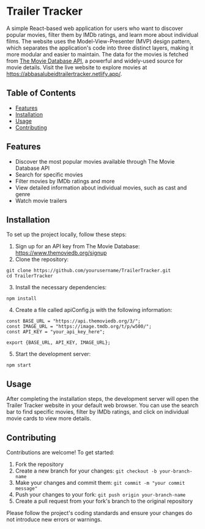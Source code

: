 <!DOCTYPE html>
<html lang="en">
<head>
<meta charset="UTF-8">
<meta name="viewport" content="width=device-width, initial-scale=1.0">
</head>
<body>
<h1>Trailer Tracker</h1>
<p>A simple React-based web application for users who want to discover popular movies, filter them by IMDb ratings, and learn more about individual films. The website uses the Model-View-Presenter (MVP) design pattern, which separates the application's code into three distinct layers, making it more modular and easier to maintain. The data for the movies is fetched from <a href="https://www.themoviedb.org/documentation/api" target="_blank">The Movie Database API</a>, a powerful and widely-used source for movie details. Visit the live website to explore movies at <a href="https://abbasalubeidtrailertracker.netlify.app/" target="_blank">https://abbasalubeidtrailertracker.netlify.app/</a>.</p>


<h2>Table of Contents</h2>
<ul>
  <li><a href="#features">Features</a></li>
  <li><a href="#installation">Installation</a></li>
  <li><a href="#usage">Usage</a></li>
  <li><a href="#contributing">Contributing</a></li>
</ul>

<h2 id="features">Features</h2>
<ul>
  <li>Discover the most popular movies available through The Movie Database API</li>
  <li>Search for specific movies</li>
  <li>Filter movies by IMDb ratings and more</li>
  <li>View detailed information about individual movies, such as cast and genre</li>
  <li>Watch movie trailers</li>
</ul>

<h2 id="installation">Installation</h2>
<p>To set up the project locally, follow these steps:</p>
<ol>
  <li>Sign up for an API key from The Movie Database: <a href="https://www.themoviedb.org/signup" target="_blank">https://www.themoviedb.org/signup</a></li>
  <li>Clone the repository:</li>
</ol>

<pre><code>git clone https://github.com/yourusername/TrailerTracker.git
cd TrailerTracker
</code></pre>

<ol start="3">
  <li>Install the necessary dependencies:</li>
</ol>

<pre><code>npm install
</code></pre>

<ol start="4">
  <li>Create a file called apiConfig.js with the following information:</li>
</ol>

<pre><code>const BASE_URL = "https://api.themoviedb.org/3/";
const IMAGE_URL = "https://image.tmdb.org/t/p/w500/";
const API_KEY = "your_api_key_here";

export {BASE_URL, API_KEY, IMAGE_URL};
</code></pre>

<ol start="5">
  <li>Start the development server:</li>
</ol>

<pre><code>npm start
</code></pre>

<h2 id="usage">Usage</h2>
<p>After completing the installation steps, the development server will open the Trailer Tracker website in your default web browser. You can use the search bar to find specific movies, filter by IMDb ratings, and click on individual movie cards to view more details.</p>

<h2 id="contributing">Contributing</h2>
<p>Contributions are welcome! To get started:</p>
<ol>
  <li>Fork the repository</li>
  <li>Create a new branch for your changes: <code>git checkout -b your-branch-name</code></li>
  <li>Make your changes and commit them: <code>git commit -m "your commit message"</code></li>
  <li>Push your changes to your fork: <code>git push origin your-branch-name</code></li>
  <li>Create a pull request from your fork's branch to the original repository</li>
</ol>
<p>Please follow the project's coding standards and ensure your changes do not introduce new errors or warnings.</p>

</body>
</html>
